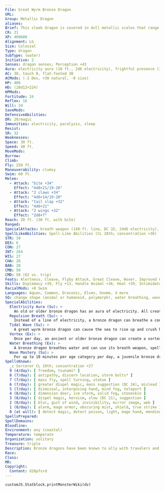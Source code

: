 ```yaml
---
File: Great Wyrm Bronze Dragon
URL: 
Group: Metallic Dragon
aliases: 
Brief: This sleek dragon is covered in dull metallic scales that range in color from shining bronze to mottled blue.
CR: 21
XP: 409600
Alignment: LG
Size: Colossal
Type: dragon
SubType: (water)
Initiative: 2
Senses: dragon senses; Perception +43
Aura: electricity aura (10 ft., 2d6 electricity), frightful presence (360 ft., DC 32)
AC: 38, touch 0, flat-footed 38
ACMods: (-2 Dex, +38 natural, -8 size)
HP: 406
HD: (28d12+224)
HPMods: 
Fortitude: 24
Reflex: 16
Will: 24
SaveMods: 
DefensiveAbilities: 
DR: 20/magic
Immunities: electricity, paralysis, sleep
Resist: 
SR: 32
Weaknesses: 
Space: 30 ft.
Speed: 40 ft.
MoveMods: 
Burrow: 
Climb: 
Fly: 250 ft.
Maneuverability: clumsy
Swim: 60 ft.
Melee: 
  - Attack: "bite +34"
    Effect: "4d8+21/19-20"
  - Attack: "2 claws +34"
    Effect: "4d6+14/19-20"
  - Attack: "tail slap +32"
    Effect: "4d6+21"
  - Attack: "2 wings +32"
    Effect: "2d8+7"
Reach: 20 ft. (30 ft. with bite)
Ranged: 
SpecialAttacks: breath weapon (140-ft. line, DC 32, 24d6 electricity), crush (4d8+21, DC 32), repulsion breath, tail sweep (2d8+21, DC 32), tidal wave, vortex
SpellLikeAbilities: Spell-Like Abilities (CL 28th; concentration +36)  At will- control water, control weather, create food and water, detect thoughts (DC 20), fog cloud, speak with animals
STR: 39
DEX: 6
CON: 27
INT: 264
WIS: 27
CHA: 26
BAB: 28
CMB: 50
CMD: 58 (62 vs. trip)
Feats: Alertness, Cleave, Flyby Attack, Great Cleave, Hover, Improved Critical (bite, claw), Improved Initiative, Improved Vital Strike, Lightning Reflexes, Multiattack, Power Attack, Vital Strike, Wingover
Skills: Diplomacy +39, Fly +13, Handle Animal +36, Heal +39, Intimidate +39, Knowledge (arcana) +39, Knowledge (geography) +39, Knowledge (history) +39, Knowledge (local) +39, Perception +43, Sense Motive +43, Spellcraft +39, Stealth +13, Swim +53
RacialMods: +8 Swim
Languages: Aquan, Common, Draconic, Elven, Gnome, 4 more
SQ: change shape (animal or humanoid, polymorph), water breathing, wave mastery (120 min)
SpecialAbilities:
  Electricity Aura (Su): >
    An old or older bronze dragon has an aura of electricity. All creatures within 5 feet take 1d6 points of electricity damage at the start of the dragon's turn. An ancient dragon's aura is 10 feet. A great wyrm's damage increases to 2d6. A bronze dragon can suppress this aura at will.
  Repulsion Breath (Su): >
    Instead of a line of electricity, a bronze dragon can breathe a cone of repulsion gas. Targets must make a Will save or be compelled to do nothing but move away from the dragon for 1d6 rounds plus 1 round per age category. This is a mind-affecting compulsion effect.
  Tidal Wave (Su): >
    A great wyrm bronze dragon can cause the sea to rise up and crush his enemies once per day as a standard action. This affects an area of coastline 120 feet in length and targets all creatures within 40 feet of the shore-treat the targets as if struck by an avalanche. Treat all creatures as if they were in the bury zone. The save DC to halve this damage is equal to the dragon's breath weapon DC. Those who fail their saves take full damage and are drawn 60 feet off shore and deposited 20 feet under the surface on the round after the wave hits.
  Vortex (Ex): >
    Once per day, an ancient or older bronze dragon can create a vortex as a standard action, just like an elder water elemental. A bronze dragon can maintain this vortex for 1 round per age category.
  Water Breathing (Ex): >
    A bronze dragon breathes water and can use its breath weapon, spells, and abilities underwater.
  Wave Mastery (Su): >
    For up to 10 minutes per age category per day, a juvenile bronze dragon, along with creatures or vessels within 50 feet, can move at twice its normal speed in water.
SpellsKnown:
  _: Sorcerer CL 19th; concentration +27
  9 (4/day): [ freedom, tsunami* ]
  8 (7/day): [ antipathy, discern location, storm bolts* ]
  7 (7/day): [ mass fly, spell turning, statue ]
  6 (7/day): [ greater dispel magic, mass suggestion (DC 24), mislead ]
  5 (7/day): [ dismissal, interposing hand, mind fog, teleport ]
  4 (8/day): [ dimension door, ice storm, solid fog, stoneskin ]
  3 (8/day): [ dispel magic, heroism, slow (DC 21), suggestion ]
  2 (8/day): [ blur, gust of wind, invisibility, mirror image, web ]
  1 (8/day): [ alarm, mage armor, obscuring mist, shield, true strike ]
  0 (at will): [ detect magic, detect poison, light, mage hand, mending, message, read magic, resistance, prestidigitation ]
SpellsPrepared: 
SpellDomains: 
Bloodline: 
Environment: any (coastal)
Temperature: temperate
Organization: solitary
Treasure: triple
Description: Bronze dragons have been known to ally with travelers and adventurers if the cause and reward is right and just.
Race: 
Class: 
MR: 
Copyright:
  Content: d20pfsrd
---
```

```dataviewjs
customJS.Statblock.printMonsterWiki(dv)
```
